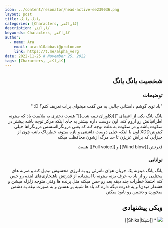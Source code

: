 ```yaml
---
icon: ../content/resonator/head-active-ee239036.png
layout: post
title: یانگ یانگ
categories: [Characters, کاراکتر]
description: کاراکتر
keywords: Characters, کاراکتر
author:
  - name: Ara
    email: arash10abbasi@proton.me
    link: https://t.me/alpha_verg
date: 2022-11-25 # November 25, 2022
tags: [Characters, کاراکتر]
---
```


<div dir='rtl'>
 
## شخصیت یانگ یانگ

### توضیحات

"باد توی گوشم داستانی جالبی به من گفت میخوای برات تعریف کنم؟ D: "

یانگ یانگ یکی از اعضای "[[تکاوران نیمه شب]]" هست دختری به ملایمت باد که میتونه اطرافیانش رو اروم کنه.
اون دوست داره بیشتر به جای اینکه مرکز توجه باشه بیشتر در سکوت باشه و در سکوت به ملت توجه کنه که یعنی درونگرااسسس درونگراها خیلی کیتونننXDD
اون با اینکه خیلی دوست داشتنی و نازه میتونه خطرناک باشه چون از چیزایی که براش عزیزن تا حد مرگ ازشون محافظت میکنه
 
قدرتش [[Wind blow]]  و [[Full voice]] هست

### توانایی

یانگ یانگ میتونه یک جریان هوای نامرئی رو به انرژی محسوس تبدیل کنه و ضربه های مختلفی رو از باد به حرف بزنه
میتونه با استفاده از قدرتش ناهنجاری‌های اینده رو حس کنه احتملا خطرات چند دیقه بعد رو حس میکنه مثل پرنده ها وقتی متوجه زلزله میشن و هشدار میدن! 
و یه قدرت دیگه داره که باد ها شبیه پر هستن و به صورت تیغه به دشمن میخورن و دشمن رو نابود میکنن

## ویکی پیشنهادی

![](https://github.com/Arash10Abbasi/WutheringWaves-ir/blob/main/Images/head3.a0959c9f.png) * [[شیکا|Shika]]